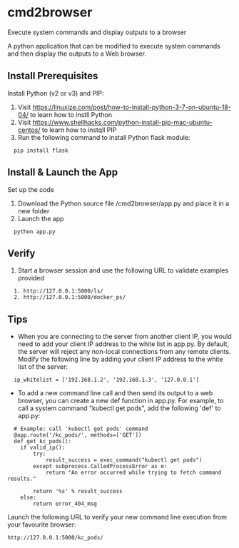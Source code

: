 # cmd2browser
Execute system commands and display outputs to a browser

A python application that can be modified to execute system commands and then display the outputs to a Web browser.

## Install Prerequisites

Install Python (v2 or v3) and PIP:
1. Visit https://linuxize.com/post/how-to-install-python-3-7-on-ubuntu-18-04/ to learn how to instll Python
1. Visit https://www.shellhacks.com/python-install-pip-mac-ubuntu-centos/ to learn how to instqll PIP
1. Run the following command to install Python flask module:  

```shell
  pip install flask
```

## Install & Launch the App
Set up the code
1. Download the Python source file /cmd2browser/app.py and place it in a new folder
1. Launch the app
```shell
  python app.py
```

## Verify
1. Start a browser session and use the following URL to validate examples provided

```shell
  1. http://127.0.0.1:5000/ls/
  2. http://127.0.0.1:5000/docker_ps/
```

## Tips
- When you are connecting to the server from another client IP, you would need to add your client IP address to the white list in app.py. By default, the server will reject any non-local connections from any remote clients. Modify the following line by adding your client IP address to the white list of the server:
```shell
  ip_whitelist = ['192.168.1.2', '192.168.1.3', '127.0.0.1']
```
- To add a new command line call and then send its output to a web browser, you can create a new def function in app.py. For example, to call a system command "kubectl get pods", add the following 'def' to app.py:
```shell
  # Example: call 'kubectl get pods' command
  @app.route('/kc_pods/', methods=['GET'])
  def get_kc_pods():
    if valid_ip():
        try:
            result_success = exec_command("kubectl get pods")
        except subprocess.CalledProcessError as e:
            return "An error occurred while trying to fetch command results."

        return '%s' % result_success
    else:
        return error_404_msg

```
Launch the following URL to verify your new command line execution from your favourite browser:
```shell
http://127.0.0.1:5000/kc_pods/
```